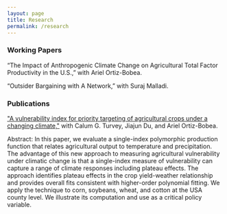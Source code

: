```yaml
---
layout: page
title: Research
permalink: /research
---
```


### Working Papers

“The Impact of Anthropogenic Climate Change on Agricultural Total Factor Productivity in the U.S.,” with Ariel Ortiz-Bobea.

“Outsider Bargaining with A Network,” with Suraj Malladi.

### Publications

["A vulnerability index for priority targeting of agricultural crops under a changing climate,"](https://link.springer.com/article/10.1007/s10584-021-03135-8) with Calum G. Turvey, Jiajun Du, and Ariel Ortiz-Bobea.

Abstract: In this paper, we evaluate a single-index polymorphic production function that relates agricultural output to temperature and precipitation. The advantage of this new approach to measuring agricultural vulnerability under climatic change is that a single-index measure of vulnerability can capture a range of climate responses including plateau effects. The approach identifies plateau effects in the crop yield-weather relationship and provides overall fits consistent with higher-order polynomial fitting. We apply the technique to corn, soybeans, wheat, and cotton at the USA county level. We illustrate its computation and use as a critical policy variable.
